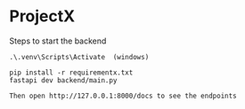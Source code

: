 # ProjectX


Steps to start the backend

```
.\.venv\Scripts\Activate  (windows)

pip install -r requirementx.txt
fastapi dev backend/main.py

Then open http://127.0.0.1:8000/docs to see the endpoints

```
